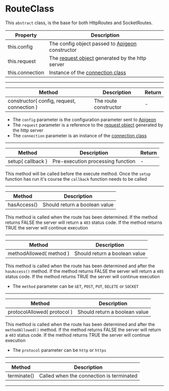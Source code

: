# RouteClass

This `abstract` class, is the base for both HttpRoutes and SocketRoutes.

Property | Description
--- | ---
this.config | The config object passed to [Apigeon](https://github.com/vladfilipro/apigeon/blob/master/docs/apigeon.md) constructor
this.request | The [request object](https://nodejs.org/api/http.html#http_class_http_incomingmessage) generated by the http server
this.connection | Instance of the [connection class](https://github.com/vladfilipro/apigeon/blob/master/docs/connection.md)

---

Method | Description | Return
--- | --- | ---
constructor( config, request, connection ) | The route constructor | -

- The `config` parameter is the configuration parameter sent to [Apigeon](https://github.com/vladfilipro/apigeon/blob/master/docs/apigeon.md)
- The `request` parameter is a reference to the [request object](https://nodejs.org/api/http.html#http_class_http_incomingmessage) generated by the http server
- The `connection` parameter is an instance of the [connection class](https://github.com/vladfilipro/apigeon/blob/master/docs/connection.md)

---

Method | Description | Return
--- | --- | ---
setup( callback ) | Pre-execution processing function | -

This method will be called before the execute method. Once the `setup` function has run it's course the `callback` function needs to be called

---

Method | Description
--- | ---
hasAccess() |  Should return a boolean value

This method is called when the route has been determined.
If the method returns FALSE the server will return a `403` status code.
If the method returns TRUE the server will continue execution

---

Method | Description
--- | ---
methodAllowed( method ) |  Should return a boolean value

This method is called when the route has been determined and after the `hasAccess()` method.
If the method returns FALSE the server will return a `405` status code.
If the method returns TRUE the server will continue execution

- The `method` parameter can be `GET`, `POST`, `PUT`, `DELETE` or `SOCKET`

---

Method | Description
--- | ---
protocolAllowed( protocol ) |  Should return a boolean value

This method is called when the route has been determined and after the `methodAllowed()` method.
If the method returns FALSE the server will return a `403` status code.
If the method returns TRUE the server will continue execution

- The `protocol` parameter can be `http` or `https`

---

Method | Description
--- | ---
terminate() |  Called when the connection is terminated

---
